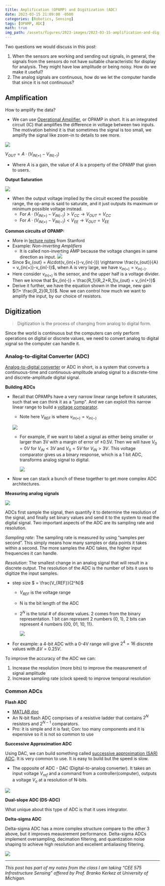 ```yaml
---
title: Amplification (OPAMP) and Digitization (ADC)
date: 2023-03-15 21:09:00 -0500
categories: [Robotics, Sensing]
tags: [OPAMP, ADC] 
math: true
img_path: /assets/figures/2023-images/2023-03-15-amplification-and-digitization/
---
```


Two questions we would discuss in this post:
1. When the sensors are working and sending out signals, in general, the signals from the sensors do not have suitable characteristic for display for analysis. They might have low amplitude or being noisy. How do we make it useful?
2. The analog signals are continuous, how do we let the computer handle that since it is not continuous?

## Amplification
How to amplify the data? 
  - We can use [Operational Amplifier](https://toshiba.semicon-storage.com/eu/semiconductor/knowledge/faq/linear_opamp/what-is-an-operational-amplifier.html), or OPAMP in short. It is an integrated circuit (IC) that amplifies the difference in voltage between two inputs. The motivation behind it is that sometimes the signal is too small, we amplify the signal like zoom-in to details to see more.

![](https://toshiba.semicon-storage.com/content/dam/toshiba-ss-v3/master/en/semiconductor/knowledge/faq/linear_op-amps/What-is-an-operational-amplifier_1_en.png)

$V_{OUT} = A\cdot(V_{IN(+)}-V_{IN(-)})$

- Where $A$ is a gain, the value of $A$ is a property of the OPAMP that given to users.

**Output Saturation**

![](01.png)
- When the output voltage implied by the circuit exceed the possible range, the op-amp is said to saturate, and it just outputs its maximum or minimum possible voltage instead. 
  - For $A\cdot(V_{IN(+)}-V_{IN(-)}) > V_{CC} \rightarrow V_{OUT}=V_{CC}$
  - For $A\cdot(V_{IN(+)}-V_{IN(-)}) < V_{EE} \rightarrow V_{OUT}=V_{EE}$

**Common circuits of OPAMP:**
- More in [lecture notes](https://web.stanford.edu/class/archive/engr/engr40m.1178/slides/opamps.pdf) from Stanford
- Example: *Non-inverting Amplifiers*
  - It is called non-inverting AMP because the voltage changes in same direction as input.
![](02.png)
- Since $v_{out} = A\cdot(v_{in(+)}-v_{in(-)}) \rightarrow \frac{v_{out}}{A} = v_{in(+)}-v_{in(-)}$, when A is very large, we have $v_{in(+)}=v_{in(-)}$.
- Here consider $v_{in(+)}$ is the sensor, and the upper half is a voltage divider. Then we know that $v_{in(-)} = \frac{R_1}{R_2+R_1}v_{out} = v_{in(+)}$
- Derive it further, we have the equation shown in the image, new gain $(1+ \frac{R_2}{R_1})$. Now we can control how much we want to amplify the input, by our choice of resistors.

## Digitization
> Digitization is the process of changing from analog to digital form.

Since the world is continuous but the computers can only perform operations on digital or discrete values, we need to convert analog to digital signal so the computer can handle it. 

### Analog-to-digital Converter (ADC)

[Analog-to-digital converter](https://en.wikipedia.org/wiki/Analog-to-digital_converter) or ADC in short, is a system that converts a continuous-time and continuous-amplitude analog signal to a discrete-time and discrete-amplitude digital signal.



**Building ADCs**
- Recall that OPAMPs have a very narrow linear range before it saturates, such that we can think it as a "jump". And we can exploit this narrow linear range to build a [voltage comparator](https://en.wikipedia.org/wiki/Comparator).
  - Note here $V_{REF}$ is where $v_{in(+)} = v_{in(-)}$

  ![](03.png)
  - For example, if we want to label a signal as either being smaller or larger than 3V with a margin of error of ±0.5V. Then we will have $V_0 = 0V$ for $V_{IN}<3V$ and $V_0 = 5V$ for $V_{IN}>3V$. This voltage comparator gives us a binary response, which is a 1 bit ADC, transforms analog signal to digital.
  
    ![](04.png)
- Now we can stack a bunch of these together to get more complex ADC architectures. 



**Measuring analog signals**

![](https://static4.arrow.com/-/media/arrow/images/miscellaneous/0/0418_adc_signal_2.jpg?h=344&w=922&hash=536BD79A2AEF04E0C4A81ADBD89D7D0C)

ADCs first sample the signal, then quantify it to determine the resolution of the signal, and finally set binary values and send it to the system to read the digital signal. Two important aspects of the ADC are its sampling rate and resolution.

*Sampling rate*: The sampling rate is measured by using “samples per second”. This simply means how many samples or data points it takes within a second. The more samples the ADC takes, the higher input frequencies it can handle.

*Resolution*: The smallest change in an analog signal that will result in a discrete output. The resolution of the ADC is the number of bits it uses to digitize the input samples.
  - step size $ = \frac{V_{REF}}{2^N}$ 
    - $V_{REF}$ is the voltage range 
    - N is the bit length of the ADC
    - $2^N$ is the total # of discrete values. 2 comes from the binary representation. 1 bit can represent 2 numbers {0, 1}, 2 bits can represent 4 numbers {00, 01, 10, 11}.
    
      ![](https://static4.arrow.com/-/media/arrow/images/miscellaneous/0/0418_resolution_example.jpg?h=279&w=466&hash=A475ACD2C6AFE862775E56A7083757A7)
- For example: a 4-bit ADC with a 0-4V range will give $2^4 = 16$ discrete values with $\Delta V = 0.25V$.

To improve the accuracy of the ADC we can:
1. Increase the resolution (more bits) to improve the measurement of signal amplitude
2. Increase sampling rate (clock speed) to improve temporal resolution

### Common ADCs
**Flash ADC**
- [MATLAB doc](https://www.mathworks.com/help/msblks/ref/flashadc.html)
- An N-bit flash ADC comprises of a resistive ladder that contains $2^N$ resistors and $2^{N-1}$ comparators.
- Pro: it is simple and it is fast; Con: too many components and it is expensive so it is not so common to use

**Successive Approximation ADC**

Using DAC, we can build something called [successive approximation (SAR) ADC](https://en.wikipedia.org/wiki/Successive-approximation_ADC). It is very common to use. It is easy to build but the speed is slow.
- The opposite of ADC - DAC (Digital-to-analog converter). It takes an input voltage $V_{ref}$ and a command from a controller(computer), outputs a voltage $V_o$ at a resolution of N-bits.

![](https://upload.wikimedia.org/wikipedia/commons/thumb/6/61/SA_ADC_block_diagram.png/300px-SA_ADC_block_diagram.png)

**Dual-slope ADC (DS-ADC)**

What unique about this type of ADC is that it uses integrator. 

**Delta-sigma ADC**

Delta-sigma ADC has a more complex structure compare to the other 3 above, but it improves meausrement performance. Delta-sigma ADCs implement oversampling, decimation filtering, and quantization noise shaping to achieve high resolution and excellent antialiasing filtering.

![](https://slideplayer.com/slide/4584344/15/images/34/Comparison+of+ADC%E2%80%99s+Type+Speed+%28relative%29+Cost+%28relative%29+Resolution.jpg)

---

*This post has part of my notes from the class I am taking “CEE 575 Infrastructure Sensing” offered by Prof. Branko Kerkez at University of Michigan.* 